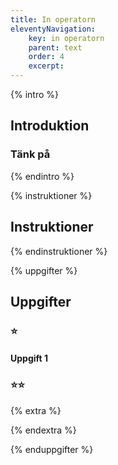 ```yaml
---
title: In operatorn
eleventyNavigation:
    key: in operatorn
    parent: text
    order: 4
    excerpt:
---
```


{% intro %}

## Introduktion

### Tänk på

{% endintro %}

{% instruktioner %}

## Instruktioner

{% endinstruktioner %}

{% uppgifter %}

## Uppgifter

### ⭐

#### Uppgift 1

### ⭐⭐

{% extra %}

{% endextra %}

{% enduppgifter %}
